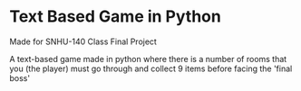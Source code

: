 # Text Based Game in Python
Made for SNHU-140 Class Final Project

A text-based game made in python where there is a number of rooms that you (the player) must go through and collect 9 items before facing the 'final boss'
